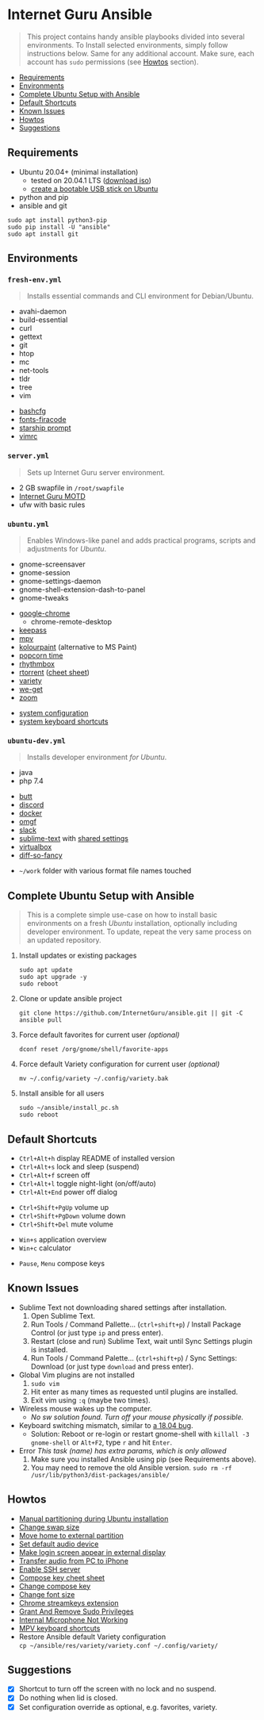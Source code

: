 # Internet Guru Ansible

> This project contains handy ansible playbooks divided into several environments. To Install selected environments, simply follow instructions below. Same for any additional account. Make sure, each account has `sudo` permissions (see [Howtos](#howtos) section).

 - [Requirements](#requirements)
 - [Environments](#environments)
 - [Complete Ubuntu Setup with Ansible](#complete-ubuntu-setup-with-ansible)
 - [Default Shortcuts](#default-shortcuts)
 - [Known Issues](#known-issues)
 - [Howtos](#howtos)
 - [Suggestions](#suggestions)

## Requirements

 - Ubuntu 20.04+ (minimal installation)
   - tested on 20.04.1 LTS ([download iso](https://releases.ubuntu.com/20.04/ubuntu-20.04.1-desktop-amd64.iso))
   - [create a bootable USB stick on Ubuntu](https://ubuntu.com/tutorials/create-a-usb-stick-on-ubuntu#1-overview)
 - python and pip
 - ansible and git

```
sudo apt install python3-pip
sudo pip install -U "ansible"
sudo apt install git
```

## Environments

### `fresh-env.yml`

> Installs essential commands and CLI environment for Debian/Ubuntu.

 - avahi-daemon
 - build-essential
 - curl
 - gettext
 - git
 - htop
 - mc
 - net-tools
 - tldr
 - tree
 - vim
<!-- break -->
 - [bashcfg](https://bitbucket.org/igwr/bashcfg)
 - [fonts-firacode](https://github.com/tonsky/FiraCode)
 - [starship prompt](https://starship.rs/)
 - [vimrc](https://github.com/petrzpav/vimrc)

### `server.yml`

> Sets up Internet Guru server environment.

 - 2 GB swapfile in `/root/swapfile`
 - [Internet Guru MOTD](https://github.com/InternetGuru/ansible/blob/master/res/20-ig)
 - ufw with basic rules

### `ubuntu.yml`

> Enables Windows-like panel and adds practical programs, scripts and adjustments for *Ubuntu*.

 - gnome-screensaver
 - gnome-session
 - gnome-settings-daemon
 - gnome-shell-extension-dash-to-panel
 - gnome-tweaks
<!-- break -->
 - [google-chrome](https://www.google.com/chrome/)
   - chrome-remote-desktop
 - [keepass](https://keepass.info/)
 - [mpv](https://mpv.io/)
 - [kolourpaint](https://apps.kde.org/kolourpaint/) (alternative to MS Paint)
 - [popcorn time](https://github.com/popcorn-time-ru/popcorn-desktop)
 - [rhythmbox](https://wiki.gnome.org/Apps/Rhythmbox)
 - [rtorrent](https://github.com/rakshasa/rtorrent/wiki) ([cheet sheet](https://devhints.io/rtorrent))
 - [variety](https://peterlevi.com/variety)
 - [we-get](https://github.com/rachmadaniHaryono/we-get)
 - [zoom](https://zoom.us/)
<!-- break -->
 - [system configuration](https://github.com/InternetGuru/ansible/blob/master/tasks/ubuntucfg.yml)
 - [system keyboard shortcuts](https://github.com/InternetGuru/ansible/blob/master/tasks/ubuntukeys.yml)

### `ubuntu-dev.yml`

> Installs developer environment *for Ubuntu*.

 - java
 - php 7.4
<!-- break -->
 - [butt](https://github.com/InternetGuru/butt)
 - [discord](https://discord.com/)
 - [docker](https://www.docker.com/products/docker-app)
 - [omgf](https://github.com/InternetGuru/omgf)
 - [slack](https://slack.com/)
 - [sublime-text](https://www.sublimetext.com/3) with [shared settings](https://gist.github.com/petrzpav/abf3fa8890a04fd5dedb0dd20711f042)
 - [virtualbox](https://www.virtualbox.org/)
 - [diff-so-fancy](https://github.com/so-fancy/diff-so-fancy)
<!-- break -->
 - `~/work` folder with various format file names touched

## Complete Ubuntu Setup with Ansible

> This is a complete simple use-case on how to install basic environments on a fresh *Ubuntu* installation, optionally including developer environment. To update, repeat the very same process on an updated repository.

1. Install updates or existing packages
   ```
   sudo apt update
   sudo apt upgrade -y
   sudo reboot
   ```
1. Clone or update ansible project
   ```
   git clone https://github.com/InternetGuru/ansible.git || git -C ansible pull
   ```
1. Force default favorites for current user *(optional)*
   ```
   dconf reset /org/gnome/shell/favorite-apps
   ```
1. Force default Variety configuration for current user *(optional)*
   ```
   mv ~/.config/variety ~/.config/variety.bak
   ```
1. Install ansible for all users
   ```
   sudo ~/ansible/install_pc.sh
   sudo reboot
   ```

## Default Shortcuts

 - `Ctrl+Alt+h` display README of installed version
 - `Ctrl+Alt+s` lock and sleep (suspend)
 - `Ctrl+Alt+f` screen off
 - `Ctrl+Alt+l` toggle night-light (on/off/auto)
 - `Ctrl+Alt+End` power off dialog
<!-- break -->
 - `Ctrl+Shift+PgUp` volume up
 - `Ctrl+Shift+PgDown` volume down
 - `Ctrl+Shift+Del` mute volume
<!-- break -->
 - `Win+s` application overview
 - `Win+c` calculator
<!-- break -->
 - `Pause`, `Menu` compose keys

## Known Issues

 - Sublime Text not downloading shared settings after installation.
   1. Open Sublime Text.
   1. Run Tools / Command Pallette… (`ctrl+shift+p`) / Install Package Control (or just type `ip` and press enter).
   1. Restart (close and run) Sublime Text, wait until Sync Settings plugin is installed.
   1. Run Tools / Command Palette… (`ctrl+shift+p`) / Sync Settings: Download (or just type `download` and press enter).
 - Global Vim plugins are not installed
   1. `sudo vim`
   1. Hit enter as many times as requested until plugins are installed.
   1. Exit vim using `:q` (maybe two times).
 - Wireless mouse wakes up the computer.
   - *No sw solution found. Turn off your mouse physically if possible.*
 - Keyboard switching mismatch, similar to [a 18.04 bug](https://launchpad.net/bugs/1890875).
   - Solution: Reboot or re-login or restart gnome-shell with `killall -3 gnome-shell` or `Alt+F2`, type `r` and hit `Enter`.
 - Error *This task (name) has extra params, which is only allowed*
   1. Make sure you installed Ansible using pip (see Requirements above).
   1. You may need to remove the old Ansible version.
      `sudo rm -rf /usr/lib/python3/dist-packages/ansible/`

## Howtos

 - [Manual partitioning during Ubuntu installation](https://askubuntu.com/questions/343268/how-to-use-manual-partitioning-during-installation)
 - [Change swap size](https://bogdancornianu.com/change-swap-size-in-ubuntu/)
 - [Move home to external partition](https://www.tecmint.com/move-home-directory-to-new-partition-disk-in-linux/)
 - [Set default audio device](https://askubuntu.com/questions/1038490/how-do-you-set-a-default-audio-output-device-in-ubuntu-18-04)
 - [Make login screen appear in external display](https://askubuntu.com/questions/1043337/is-there-to-make-the-login-screen-appear-on-the-external-display-in-18-04)
 - [Transfer audio from PC to iPhone](https://www.groovypost.com/howto/howto/sync-your-iphone-or-ipod-touch-in-ubuntu/)
 - [Enable SSH server](https://linuxize.com/post/how-to-enable-ssh-on-ubuntu-18-04/)
 - [Compose key cheet sheet](https://tuttle.github.io/python-useful/compose-key-cheat-sheet.html)
 - [Change compose key](https://askubuntu.com/questions/70784/how-can-i-enable-compose-key)
 - [Change font size](https://help.ubuntu.com/stable/ubuntu-help/a11y.html.en)
 - [Chrome streamkeys extension](https://chrome.google.com/webstore/detail/streamkeys/ekpipjofdicppbepocohdlgenahaneen)
 - [Grant And Remove Sudo Privileges](https://ostechnix.com/how-to-grant-and-remove-sudo-privileges-to-users-on-ubuntu/)
 - [Internal Microphone Not Working](https://askubuntu.com/questions/6993/internal-microphone-not-working)
 - [MPV keyboard shortcuts](https://mpv.io/manual/master/#keyboard-control)
 - Restore Ansible default Variety configuration<br />
   `cp ~/ansible/res/variety/variety.conf ~/.config/variety/`

## Suggestions

 - [x] Shortcut to turn off the screen with no lock and no suspend.
 - [x] Do nothing when lid is closed.
 - [x] Set configuration override as optional, e.g. favorites, variety.
